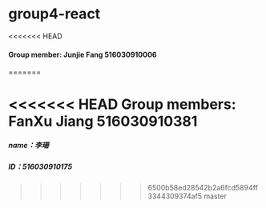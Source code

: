 # group4-react
<<<<<<< HEAD
#### Group member: Junjie Fang 516030910006
=======

<<<<<<< HEAD
Group members: FanXu Jiang   516030910381
=======
##### name：李珊
##### ID：516030910175
>>>>>>> 6500b58ed28542b2a6fcd5894ff3344309374af5
>>>>>>> master
